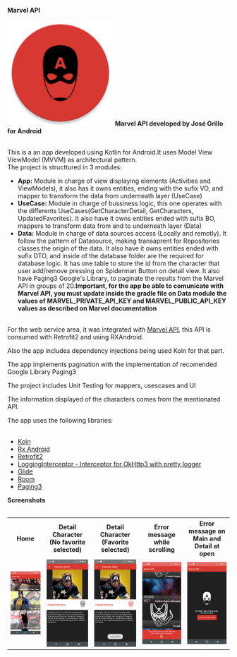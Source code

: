 <b>Marvel API</b>

<img src="https://github.com/grillo87/MarvelAPI-Android/blob/master/images/ic_app.png" alt="" width="240" height="240">

<body>
<b>Marvel API developed by José Grillo for Android</b></br></br>

This is a an app developed using Kotlin for Android.It uses Model View ViewModel (MVVM) as architectural pattern.</br>
The project is structtured in 3 modules:</br>
- <b>App:</b> Module in charge of view displaying elements (Activities and ViewModels), it also has it owns entities, ending with the sufix VO, and mapper to transform the data from underneath layer (UseCase)</br>
- <b>UseCase:</b> Module in charge of bussiness logic, this one operates with the differents UseCases(GetCharacterDetail, GetCharacters, UpdatedFavorites). It also have it owns entities ended with sufix BO, mappers to transform data from and to underneath layer (Data)</br>
- <b>Data:</b> Module in charge of data sources access (Locally and remotly). It follow the pattern of Datasource, making transaprent for Repositories classes the origin of the data. It also have it owns entities ended with sufix DTO, and inside of the database folder are the required for database logic. It has one table to store the id from the character that user add/remove pressing on Spiderman Button on detail view. It also have Paging3 Google's Library, to paginate the results from the Marvel API in groups of 20.<b>Important, for the app be able to comunicate with Marvel API, you must update inside the gradle file on Data module the values of MARVEL_PRIVATE_API_KEY and MARVEL_PUBLIC_API_KEY values as described on Marvel documentation</b></br></br>

For the web service area, it was integrated with <a href="https://developer.marvel.com/docs">Marvel API</a>, this API is consumed with Retrofit2 and using RXAndroid.</br>

Also the app includes dependency injections being used Koin for that part.</br>

The app implements pagination with the implementation of recomended Google Library Paging3</br>

The project includes Unit Testing for mappers, usescases and UI</br>

The information displayed of the characters comes from the mentionated API.</br>

The app uses the following libraries:</br></br>

- <a href="https://insert-koin.io/">Koin</a></br>
- <a href="https://github.com/ReactiveX/RxAndroid">Rx Android</a></br>
- <a href="https://github.com/square/retrofit">Retrofit2</a></br>
- <a href="https://github.com/ihsanbal/LoggingInterceptor">LoggingInterceptor - Interceptor for OkHttp3 with pretty logger</a></br>
- <a href="https://github.com/bumptech/glide">Glide</a></br>
- <a href="https://github.com/androidx-releases/Room">Room</a></br>
- <a href="https://developer.android.com/topic/libraries/architecture/paging/v3-overview?hl=es-419">Paging3</a></br>

<b>Screenshots</b></br></br>
<table>
<tr>
<th>Home</th>
<th>Detail Character (No favorite selected)</th>
<th>Detail Character (Favorite selected)</th>
<th>Error message while scrolling</th>
<th>Error message on Main and Detail at open</th>
</tr>
<tr>
<td>
<img src="https://github.com/grillo87/MarvelAPI-Android/blob/master/images/1.png">
</td>
<td>
<img src="https://github.com/grillo87/MarvelAPI-Android/blob/master/images/2.png">
</td>
<td>
<img src="https://github.com/grillo87/MarvelAPI-Android/blob/master/images/3.png">
</td>
<td>
<img src="https://github.com/grillo87/MarvelAPI-Android/blob/master/images/4.png">
</td>
<td>
<img src="https://github.com/grillo87/MarvelAPI-Android/blob/master/images/5.png">
</td>
</tr>
</table>


</body>
</html>